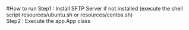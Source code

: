 #How to run
Step1 : 
    Install SFTP Server if not installed (execute the shell script resources/ubuntu.sh or resources/centos.sh)<br>
Step2 :
    Execute the app.App class
